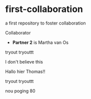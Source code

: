 # first-collaboration
a first repository to foster collaboration

Collaborator
- **Partner 2** is Martha van Os

tryout tryouttt 

I don't believe this

Hallo hier Thomas!! 

tryout tryouttt 

nou poging 80 
